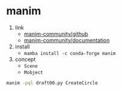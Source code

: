 # manim

1. link
   * [manim-community/github](https://github.com/ManimCommunity/manim)
   * [manim-community/documentation](https://docs.manim.community/en/stable/index.html)
2. install
   * `mamba install -c conda-forge manim`
3. concept
   * `Scene`
   * `Mobject`

```bash
manim -pql draft00.py CreateCircle
```

